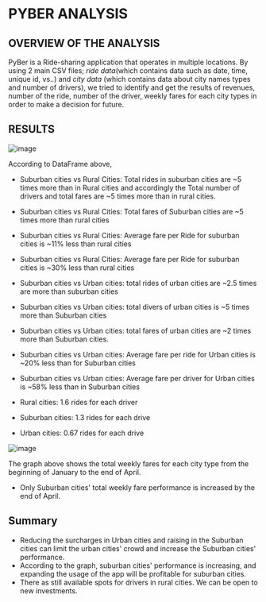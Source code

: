 # PYBER ANALYSIS
## OVERVIEW OF THE ANALYSIS
PyBer is a Ride-sharing application that operates in multiple locations. By using 2 main CSV files; _ride data_(which contains data such as date, time, unique id, vs..) and _city data_ (which contains data about city names types and number of drivers), we tried to identify and get the results of revenues, number of the ride, number of the driver, weekly fares for each city types in order to make a decision for future.

## RESULTS
![image](https://user-images.githubusercontent.com/98247252/162056530-50585dff-e849-4ed9-87d0-369660606777.png)

According to DataFrame above, 
- Suburban cities vs Rural Cities: Total rides in suburban cities are ~5 times more than in Rural cities and accordingly the Total number of drivers and total fares are ~5 times more than in rural cities.
- Suburban cities vs Rural Cities: Total fares of Suburban cities are ~5 times more than rural cities
- Suburban cities vs Rural Cities: Average fare per Ride for suburban cities is ~11% less than rural cities
- Suburban cities vs Rural Cities: Average fare per Ride for suburban cities is ~30% less than rural cities
- Suburban cities vs Urban cities: total rides of urban cities are ~2.5 times are more than suburban cities
- Suburban cities vs Urban cities: total divers  of urban cities is ~5 times more than Suburban cities
- Suburban cities vs Urban cities: total fares of urban cities are ~2 times more than Suburban cities.
- Suburban cities vs Urban cities: Average fare per ride for Urban cities is ~20% less than for Suburban cities
- Suburban cities vs Urban cities: Average fare per driver for Urban cities is ~58% less than in Suburban cities


 - Rural cities: 1.6 rides for each driver
 - Suburban cities: 1.3 rides for each drive
 - Urban cities: 0.67 rides for each drive


![image](https://user-images.githubusercontent.com/98247252/162059455-0fb85378-8d5c-4332-8f60-e4bbaad49f06.png)

The graph above shows the total weekly fares for each city type from the beginning of January to the end of April.
- Only Suburban cities' total weekly fare performance is increased by the end of April.

## Summary

- Reducing the surcharges in Urban cities and raising in the Suburban cities can limit the urban cities' crowd and increase the Suburban cities' performance.
- According to the graph, suburban cities' performance is increasing, and expanding the usage of the app will be profitable for suburban cities. 
- There as still available spots for drivers in rural cities. We can be open to new investments. 
